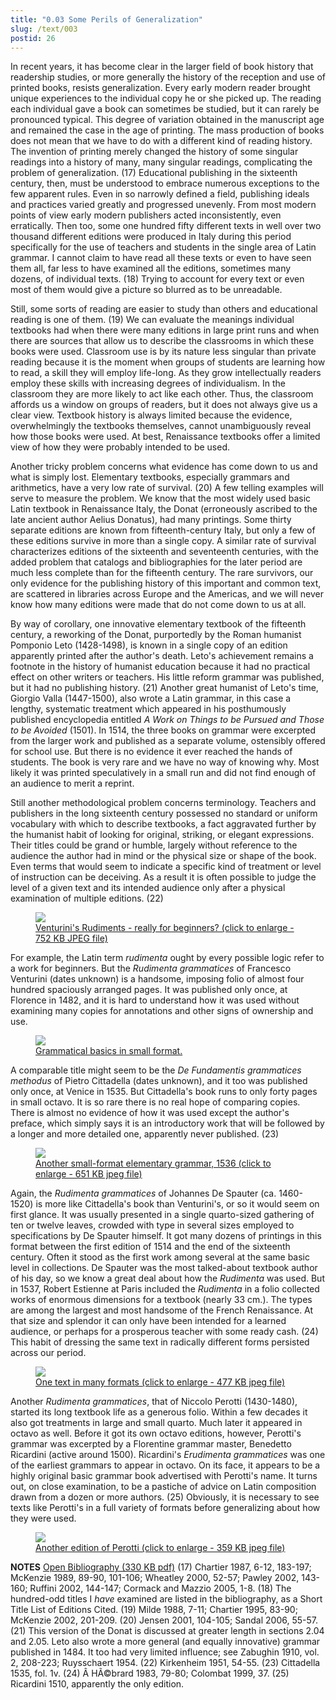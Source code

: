 ```yaml
---
title: "0.03 Some Perils of Generalization"
slug: /text/003
postid: 26
---
```

In recent years, it has become clear in the larger field of book history that readership studies, or more generally the history of the reception and use of printed books, resists generalization. Every early modern reader brought unique experiences to the individual copy he or she picked up. The reading each individual gave a book can sometimes be studied, but it can rarely be pronounced typical. This degree of variation obtained in the manuscript age and remained the case in the age of printing. The mass production of books does not mean that we have to do with a different kind of reading history. The invention of printing merely changed the history of some singular readings into a history of many, many singular readings, complicating the problem of generalization. (17) Educational publishing in the sixteenth century, then, must be understood to embrace numerous exceptions to the few apparent rules. Even in so narrowly defined a field, publishing ideals and practices varied greatly and progressed unevenly. From most modern points of view early modern publishers acted inconsistently, even erratically. Then too, some one hundred fifty different texts in well over two thousand different editions were produced in Italy during this period specifically for the use of teachers and students in the single area of Latin grammar. I cannot claim to have read all these texts or even to have seen them all, far less to have examined all the editions, sometimes many dozens, of individual texts. (18) Trying to account for every text or even most of them would give a picture so blurred as to be unreadable.

Still, some sorts of reading are easier to study than others and educational reading is one of them. (19) We can evaluate the meanings individual textbooks had when there were many editions in large print runs and when there are sources that allow us to describe the classrooms in which these books were used. Classroom use is by its nature less singular than private reading because it is the moment when groups of students are learning how to read, a skill they will employ life-long. As they grow intellectually readers employ these skills with increasing degrees of individualism. In the classroom they are more likely to act like each other. Thus, the classroom affords us a window on groups of readers, but it does not always give us a clear view. Textbook history is always limited because the evidence, overwhelmingly the textbooks themselves, cannot unambiguously reveal how those books were used. At best, Renaissance textbooks offer a limited view of how they were probably intended to be used.

Another tricky problem concerns what evidence has come down to us and what is simply lost. Elementary textbooks, especially grammars and arithmetics, have a very low rate of survival. (20) A few telling examples will serve to measure the problem. We know that the most widely used basic Latin textbook in Renaissance Italy, the Donat (erroneously ascribed to the late ancient author Aelius Donatus), had many printings. Some thirty separate editions are known from fifteenth-century Italy, but only a few of these editions survive in more than a single copy. A similar rate of survival characterizes editions of the sixteenth and seventeenth centuries, with the added problem that catalogs and bibliographies for the later period are much less complete than for the fifteenth century. The rare survivors, our only evidence for the publishing history of this important and common text, are scattered in libraries across Europe and the Americas, and we will never know how many editions were made that do not come down to us at all.

By way of corollary, one innovative elementary textbook of the fifteenth century, a reworking of the Donat, purportedly by the Roman humanist Pomponio Leto (1428-1498), is known in a single copy of an edition apparently printed after the author's death. Leto's achievement remains a footnote in the history of humanist education because it had no practical effect on other writers or teachers. His little reform grammar was published, but it had no publishing history. (21) Another great humanist of Leto's time, Giorgio Valla (1447-1500), also wrote a Latin grammar, in this case a lengthy, systematic treatment which appeared in his posthumously published encyclopedia entitled <em>A Work on Things to be Pursued and Those to be Avoided</em> (1501). In 1514, the three books on grammar were excerpted from the larger work and published as a separate volume, ostensibly offered for school use. But there is no evidence it ever reached the hands of students. The book is very rare and we have no way of knowing why. Most likely it was printed speculatively in a small run and did not find enough of an audience to merit a reprint.

Still another methodological problem concerns terminology. Teachers and publishers in the long sixteenth century possessed no standard or uniform vocabulary with which to describe textbooks, a fact aggravated further by the humanist habit of looking for original, striking, or elegant expressions. Their titles could be grand or humble, largely without reference to the audience the author had in mind or the physical size or shape of the book. Even terms that would seem to indicate a specific kind of treatment or level of instruction can be deceiving. As a result it is often possible to judge the level of a given text and its intended audience only after a physical examination of multiple editions. (22)
<p style="text-align: center;"></p>


<figure class="mkdn-figure">
    <a href="/images_full/0.00_Introduction/HFS_118.01.jpg" class="mkdn-image-link">
    <img class="mkdn-image" src="/images_full/0.00_Introduction/HFS_118.01.jpg" />
    <figcaption class="mkdn-figcaption">Venturini's Rudiments - really for beginners? (click to enlarge - 752 KB JPEG file)</figcaption>
    </a>
</figure>

For example, the Latin term <em>rudimenta</em> ought by every possible logic refer to a work for beginners. But the <em>Rudimenta grammatices</em> of Francesco Venturini (dates unknown) is a handsome, imposing folio of almost four hundred spaciously arranged pages. It was published only once, at Florence in 1482, and it is hard to understand how it was used without examining many copies for annotations and other signs of ownership and use.

<figure class="mkdn-figure">
    <a href="/images_full/0.00_Introduction/Case-X-674.172-Citadella-Methodus,-title-page-w-ruler.jpg" class="mkdn-image-link">
    <img class="mkdn-image" src="/images_full/0.00_Introduction/Case-X-674.172-Citadella-Methodus,-title-page-w-ruler.jpg" />
    <figcaption class="mkdn-figcaption">Grammatical basics in small format.</figcaption>
    </a>
</figure>

A comparable title might seem to be the <em>De Fundamentis grammatices methodus</em> of Pietro Cittadella (dates unknown), and it too was published only once, at Venice in 1535. But Cittadella's book runs to only forty pages in small octavo. It is so rare there is no real hope of comparing copies. There is almost no evidence of how it was used except the author's preface, which simply says it is an introductory work that will be followed by a longer and more detailed one, apparently never published. (23)

<figure class="mkdn-figure">
    <a href="/images_full/0.00_Introduction/Case-X-674.225,-Grammatica,-Despautere,-first-title-page.jpg" class="mkdn-image-link">
    <img class="mkdn-image" src="/images_full/0.00_Introduction/Case-X-674.225,-Grammatica,-Despautere,-first-title-page.jpg" />
    <figcaption class="mkdn-figcaption"> Another small-format elementary grammar, 1536 (click to enlarge - 651 KB jpeg file)</figcaption>
    </a>
</figure>

Again, the <em>Rudimenta grammatices</em> of Johannes De Spauter (ca. 1460-1520) is more like Cittadella's book than Venturini's, or so it would seem on first glance. It was usually presented in a single quarto-sized gathering of ten or twelve leaves, crowded with type in several sizes employed to specifications by De Spauter himself. It got many dozens of printings in this format between the first edition of 1514 and the end of the sixteenth century. Often it stood as the first work among several at the same basic level in collections. De Spauter was the most talked-about textbook author of his day, so we know a great deal about how the <em>Rudimenta </em>was used. But in 1537, Robert Estienne at Paris included the <em>Rudimenta</em> in a folio collected works of enormous dimensions for a textbook (nearly 33 cm.). The types are among the largest and most handsome of the French Renaissance. At that size and splendor it can only have been intended for a learned audience, or perhaps for a prosperous teacher with some ready cash. (24) This habit of dressing the same text in radically different forms persisted across our period.

<figure class="mkdn-figure">
    <a href="/images_full/0.00_Introduction/three_grammars.jpg" class="mkdn-image-link">
    <img class="mkdn-image" src="/images_full/0.00_Introduction/three_grammars.jpg" />
    <figcaption class="mkdn-figcaption">One text in many formats (click to enlarge - 477 KB jpeg file)</figcaption>
    </a>
</figure>

Another <em>Rudimenta grammatices</em>, that of Niccolo Perotti (1430-1480), started its long textbook life as a generous folio. Within a few decades it also got treatments in large and small quarto. Much later it appeared in octavo as well. Before it got its own octavo editions, however, Perotti's grammar was excerpted by a Florentine grammar master, Benedetto Ricardini (active around 1500). Ricardini's <em>Erudimenta grammatices</em> was one of the earliest grammars to appear in octavo. On its face, it appears to be a highly original basic grammar book advertised with Perotti's name. It turns out, on close examination, to be a pastiche of advice on Latin composition drawn from a dozen or more authors. (25) Obviously, it is necessary to see texts like Perotti's in a full variety of formats before generalizing about how they were used.

<figure class="mkdn-figure">
    <a href="/images_full/0.00_Introduction/Inc.6141,-Rudimenta-grammatices,-folio.1r.jpg" class="mkdn-image-link">
    <img class="mkdn-image" src="/images_full/0.00_Introduction/Inc.6141,-Rudimenta-grammatices,-folio.1r.jpg" />
    <figcaption class="mkdn-figcaption">Another edition of Perotti (click to enlarge - 359 KB jpeg file)</figcaption>
    </a>
</figure>

<strong>NOTES</strong>
<a href="http://www.humanismforsale.org/bibliography.pdf" target="new">Open Bibliography (330 KB pdf)</a>
(17) Chartier 1987, 6-12, 183-197; McKenzie 1989, 89-90, 101-106; Wheatley 2000, 52-57; Pawley 2002, 143-160; Ruffini 2002, 144-147; Cormack and Mazzio 2005, 1-8.
(18) The hundred-odd titles I <em>have</em> examined are listed in the bibliography, as a Short Title List of Editions Cited.
(19) Milde 1988, 7-11; Chartier 1995, 83-90; McKenzie 2002, 201-209.
(20) Jensen 2001, 104-105; Sandal 2006, 55-57.
(21) This version of the Donat is discussed at greater length in sections 2.04 and 2.05. Leto also wrote a more general (and equally innovative) grammar published in 1484. It too had very limited influence; see Zabughin 1910, vol. 2, 208-223; Ruysschaert 1954.
(22) Kirkenheim 1951, 54-55.
(23) Cittadella 1535, fol. 1v.
(24) Â HÃ©brard 1983, 79-80; Colombat 1999, 37.
(25) Ricardini 1510, apparently the only edition.
